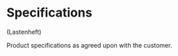 Specifications
==============

(Lastenheft)

Product specifications as agreed upon with the customer.
